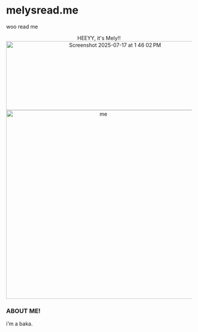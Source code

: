 # melysread.me
woo read me
<p align = "center">
  HEEYY, it's Mely!! 
  <img width="575" height="187" alt="Screenshot 2025-07-17 at 1 46 02 PM" src="https://github.com/user-attachments/assets/25e5a353-7a67-4cbe-9c75-a7e01996473d" />
  <img width="512" height="512" alt="me" src="https://github.com/user-attachments/assets/0a72cff9-c441-4aed-a7b6-1b0cf02df581" />
</p>
  <H3>ABOUT ME!</H3>
  i'm a baka.


